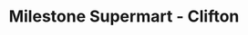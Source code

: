 ---
title: "Milestone Supermart - Clifton"
url: /karachi/milestone-supermart-clifton/
shop: supermarket
---